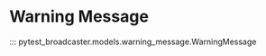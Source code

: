 # Warning Message


::: pytest_broadcaster.models.warning_message.WarningMessage

<style>
  .md-content__button {
    display: none;
  }
</style>
